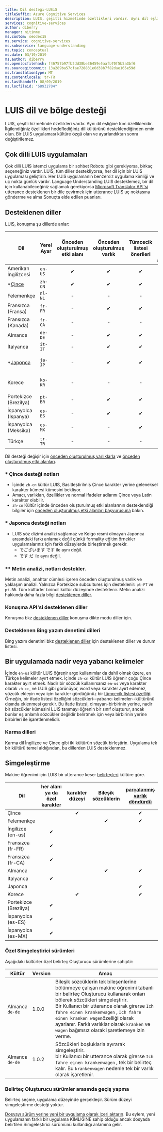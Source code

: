 ```yaml
---
title: Dil desteği-LUSıS
titleSuffix: Azure Cognitive Services
description: LUIS, çeşitli hizmetinde özellikleri vardır. Aynı dil eşliğine tüm özellikleridir. İlgilendiğiniz özellikleri hedeflediğiniz dil kültürünü desteklendiğinden emin olun. Bir LUIS uygulaması kültüre özgü olan ve ayarlandıktan sonra değiştirilemez.
services: cognitive-services
author: diberry
manager: nitinme
ms.custom: seodec18
ms.service: cognitive-services
ms.subservice: language-understanding
ms.topic: conceptual
ms.date: 03/19/2019
ms.author: diberry
ms.openlocfilehash: f46757b97fb2dd38be36459e5aafb70f5b5a3bf6
ms.sourcegitcommit: 13a289ba57cfae728831e6d38b7f82dae165e59d
ms.translationtype: MT
ms.contentlocale: tr-TR
ms.lasthandoff: 08/09/2019
ms.locfileid: "68932704"
---
```

# <a name="language-and-region-support-for-luis"></a>LUIS dil ve bölge desteği

LUIS, çeşitli hizmetinde özellikleri vardır. Aynı dil eşliğine tüm özellikleridir. İlgilendiğiniz özellikleri hedeflediğiniz dil kültürünü desteklendiğinden emin olun. Bir LUIS uygulaması kültüre özgü olan ve ayarlandıktan sonra değiştirilemez.

## <a name="multi-language-luis-apps"></a>Çok dilli LUIS uygulamaları

Çok dilli LUIS istemci uygulama bir sohbet Robotu gibi gerekiyorsa, birkaç seçeneğiniz vardır. LUIS, tüm diller destekliyorsa, her dil için bir LUIS uygulaması geliştirin. Her LUIS uygulamanın benzersiz uygulama kimliği ve uç nokta günlük vardır. Language Understanding LUIS desteklemez, bir dil için kullanabileceğiniz sağlamak gerekiyorsa [Microsoft Translator API'si](../Translator/translator-info-overview.md) utterance desteklenen bir dile çevirmek için utterance LUIS uç noktasına gönderme ve alma Sonuçta elde edilen puanları.

## <a name="languages-supported"></a>Desteklenen diller

LUIS, konuşma şu dillerde anlar:

| Dil |Yerel Ayar  |  Önceden oluşturulmuş etki alanı | Önceden oluşturulmuş varlık | Tümcecik listesi önerileri | **[Metin analizi](https://docs.microsoft.com/azure/cognitive-services/text-analytics/text-analytics-supported-languages)<br>(Duygu ve<br>Anahtar sözcükleri)|
|--|--|:--:|:--:|:--:|:--:|
| Amerikan İngilizcesi |`en-US` | ✔ | ✔  |✔|✔|
| *[Çince](#chinese-support-notes) |`zh-CN` | ✔ | ✔ |✔|-|
| Felemenkçe |`nl-NL` |-|  -   |-|✔|
| Fransızca (Fransa) |`fr-FR` |-| ✔ |✔ |✔|
| Fransızca (Kanada) |`fr-CA` |-|   -   |-|✔|
| Almanca |`de-DE` |-| ✔ |✔ |✔|
| İtalyanca |`it-IT` |-| ✔ |✔|✔|
| *[Japonca](#japanese-support-notes) |`ja-JP` |-| ✔ |✔|Yalnızca anahtar ifade|
| Korece |`ko-KR` |-|   -   |-|Yalnızca anahtar ifade|
| Portekizce (Brezilya) |`pt-BR` |-| ✔ |✔ |tüm alt kültürler|
| İspanyolca (İspanya) |`es-ES` |-| ✔ |✔|✔|
| İspanyolca (Meksika)|`es-MX` |-|  -   |✔|✔|
| Türkçe | `tr-TR` |-|-|-|Yalnızca yaklaşım|


Dil desteği değişir için [önceden oluşturulmuş varlıklarla](luis-reference-prebuilt-entities.md) ve [önceden oluşturulmuş etki alanları](luis-reference-prebuilt-domains.md).

### <a name="chinese-support-notes"></a>\* Çince desteği notları

 - İçinde `zh-cn` kültür LUIS, Basitleştirilmiş Çince karakter yerine geleneksel karakter kümesi kümesini bekliyor.
 - Amacı, varlıkları, özellikler ve normal ifadeler adlarını Çince veya Latin karakter olabilir.
 - `zh-cn` Kültür içinde önceden oluşturulmuş etki alanlarının desteklendiği bilgiler için [önceden oluşturulmuş etki alanları başvurusuna](luis-reference-prebuilt-domains.md) bakın.
<!--- When writing regular expressions in Chinese, do not insert whitespace between Chinese characters.-->

### <a name="japanese-support-notes"></a>\* Japonca desteği notları

 - LUIS söz dizimi analizi sağlamaz ve Keigo resmi olmayan Japonca arasındaki farkı anlamak değil çünkü formality eğitim örnekler uygulamalarınız için farklı düzeylerde birleştirmek gerekir.
     - でございます です ile aynı değil.
     - です だ ile aynı değil.

### <a name="text-analytics-support-notes"></a>** Metin analizi, notları destekler.
Metin analizi, anahtar cümlesi içeren önceden oluşturulmuş varlık ve yaklaşım analizi. Yalnızca Portekizce subcultures için desteklenir: `pt-PT` ve `pt-BR`. Tüm kültürler birincil kültür düzeyinde desteklenir. Metin analizi hakkında daha fazla bilgi [desteklenen diller](https://docs.microsoft.com/azure/cognitive-services/text-analytics/text-analytics-supported-languages).

### <a name="speech-api-supported-languages"></a>Konuşma API'si desteklenen diller
Konuşma bkz [desteklenen diller](https://docs.microsoft.com/azure/cognitive-services/Speech/api-reference-rest/supportedlanguages##interactive-and-dictation-mode) konuşma dikte modu diller için.

### <a name="bing-spell-check-supported-languages"></a>Desteklenen Bing yazım denetimi dilleri
Bing yazım denetimi bkz [desteklenen diller](https://docs.microsoft.com/azure/cognitive-services/bing-spell-check/bing-spell-check-supported-languages) için desteklenen diller ve durum listesi.

## <a name="rare-or-foreign-words-in-an-application"></a>Bir uygulamada nadir veya yabancı kelimeler
İçinde `en-us` kültür LUIS öğrenir argo kullanımlar da dahil olmak üzere, en Türkçe kelimeler ayırt etmek. İçinde `zh-cn` kültür LUIS öğrenir çoğu Çince karakter ayırt etmek. Nadir bir sözcük kullanırsanız `en-us` veya karakter olarak `zh-cn`, ve LUIS gibi görünüyor, word veya karakter ayırt edemez, sözcük ekleyin veya için karakter gördüğünüz bir [tümcecik listesi özelliği](luis-how-to-add-features.md). Örneğin, bir ifade listesi özelliğini sözcükleri--yabancı kelimeler--kültürünü dışında eklenmesi gerekir. Bu ifade listesi, olmayan-birbirinin yerine, nadir bir sözcükler kümesini LUIS tanımayı öğrenin bir sınıf oluşturur, ancak bunlar eş anlamlı sözcükler değildir belirtmek için veya birbirinin yerine birbirleri ile işaretlenmelidir.

### <a name="hybrid-languages"></a>Karma dilleri
Karma dil İngilizce ve Çince gibi iki kültürün sözcük birleştirin. Uygulama tek bir kültürü temel aldığından, bu dillerden LUIS desteklenmez.

## <a name="tokenization"></a>Simgeleştirme
Makine öğrenimi için LUIS bir utterance keser [belirteçleri](luis-glossary.md#token) kültüre göre.

|Dil|  her alanı ya da özel karakter | karakter düzeyi|Bileşik sözcüklerin|[parçalanmış varlık döndürdü](luis-concept-data-extraction.md#tokenized-entity-returned)
|--|:--:|:--:|:--:|:--:|
|Çince||✔||✔|
|Felemenkçe|||✔|✔|
|İngilizce (en-us)|✔ ||||
|Fransızca (fr-FR)|✔||||
|Fransızca (fr-CA)|✔||||
|Almanca|||✔|✔|
|İtalyanca|✔||||
|Japonca||||✔|
|Korece||✔||✔|
|Portekizce (Brezilya)|✔||||
|İspanyolca (es-ES)|✔||||
|İspanyolca (es-MX)|✔||||

### <a name="custom-tokenizer-versions"></a>Özel Simgeleştirici sürümleri

Aşağıdaki kültürler özel belirteç Oluşturucu sürümlerine sahiptir:

|Kültür|Version|Amaç|
|--|--|--|
|Almanca<br>`de-de`|1.0.0|Bileşik sözcüklerin tek bileşenlerine bölünmeye çalışan makine öğrenimi tabanlı bir belirteç Oluşturucu kullanarak onları bölerek sözcükleri simgeleştirir.<br>Bir Kullanıcı bir utterance olarak girerse `Ich fahre einen krankenwagen` , `Ich fahre einen kranken wagen`özelliği olarak ayarlanır. Farklı varlıklar olarak `kranken` ve `wagen` bağımsız olarak işaretlemeye izin verme.|
|Almanca<br>`de-de`|1.0.2|Sözcükleri boşluklarla ayırarak simgeleştirir.<br> bir Kullanıcı bir utterance olarak girerse `Ich fahre einen krankenwagen` , tek bir belirteç kalır. Bu `krankenwagen` nedenle tek bir varlık olarak işaretlenir. |

### <a name="migrating-between-tokenizer-versions"></a>Belirteç Oluşturucu sürümler arasında geçiş yapma
<!--
Your first choice is to change the tokenizer version in the app file, then import the version. This action changes how the utterances are tokenized but allows you to keep the same app ID. 

Tokenizer JSON for 1.0.0. Notice the property value for  `tokenizerVersion`. 

```JSON
{
    "luis_schema_version": "3.2.0",
    "versionId": "0.1",
    "name": "german_app_1.0.0",
    "desc": "",
    "culture": "de-de",
    "tokenizerVersion": "1.0.0",
    "intents": [
        {
            "name": "i1"
        },
        {
            "name": "None"
        }
    ],
    "entities": [
        {
            "name": "Fahrzeug",
            "roles": []
        }
    ],
    "composites": [],
    "closedLists": [],
    "patternAnyEntities": [],
    "regex_entities": [],
    "prebuiltEntities": [],
    "model_features": [],
    "regex_features": [],
    "patterns": [],
    "utterances": [
        {
            "text": "ich fahre einen krankenwagen",
            "intent": "i1",
            "entities": [
                {
                    "entity": "Fahrzeug",
                    "startPos": 23,
                    "endPos": 27
                }
            ]
        }
    ],
    "settings": []
}
```

Tokenizer JSON for version 1.0.1. Notice the property value for  `tokenizerVersion`. 

```JSON
{
    "luis_schema_version": "3.2.0",
    "versionId": "0.1",
    "name": "german_app_1.0.1",
    "desc": "",
    "culture": "de-de",
    "tokenizerVersion": "1.0.1",
    "intents": [
        {
            "name": "i1"
        },
        {
            "name": "None"
        }
    ],
    "entities": [
        {
            "name": "Fahrzeug",
            "roles": []
        }
    ],
    "composites": [],
    "closedLists": [],
    "patternAnyEntities": [],
    "regex_entities": [],
    "prebuiltEntities": [],
    "model_features": [],
    "regex_features": [],
    "patterns": [],
    "utterances": [
        {
            "text": "ich fahre einen krankenwagen",
            "intent": "i1",
            "entities": [
                {
                    "entity": "Fahrzeug",
                    "startPos": 16,
                    "endPos": 27
                }
            ]
        }
    ],
    "settings": []
}
```
-->

Belirteç seçme, uygulama düzeyinde gerçekleşir. Sürüm düzeyi simgeleştirme desteği yoktur. 

[Dosyayı sürüm yerine yeni bir uygulama olarak Içeri aktarın](luis-how-to-start-new-app.md#import-an-app-from-file). Bu eylem, yeni uygulamanın farklı bir uygulama KIMLIĞINE sahip olduğu ancak dosyada belirtilen Simgeleştirici sürümünü kullandığı anlamına gelir. 